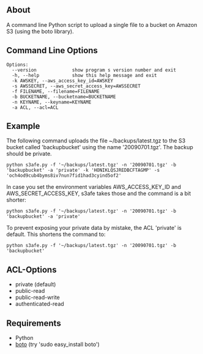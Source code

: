 ## About ##
A command line Python script to upload a single file to a bucket on Amazon S3 (using the boto library).

## Command Line Options ##
```
Options:
  --version             show program s version number and exit
  -h, --help            show this help message and exit
  -k AWSKEY, --aws_access_key_id=AWSKEY
  -s AWSSECRET, --aws_secret_access_key=AWSSECRET
  -f FILENAME, --filename=FILENAME
  -b BUCKETNAME, --bucketname=BUCKETNAME
  -n KEYNAME, --keyname=KEYNAME
  -a ACL, --acl=ACL
```

## Example ##
The following command uploads the file ~/backups/latest.tgz to the S3 bucket called 'backupbucket' using the name '20090701.tgz'. The backup should be private.
```
python s3afe.py -f '~/backups/latest.tgz' -n '20090701.tgz' -b 'backupbucket' -a 'private' -k 'HONIKLQSJREDBCFTAGMP' -s 'och4od9cub4byms8iv7nun7fid1had3cyind5of2'
```

In case you set the environment variables AWS\_ACCESS\_KEY\_ID and AWS\_SECRET\_ACCESS\_KEY, s3afe takes those and the command is a bit shorter:
```
python s3afe.py -f '~/backups/latest.tgz' -n '20090701.tgz' -b 'backupbucket' -a 'private'
```

To prevent exposing your private data by mistake, the ACL 'private' is default. This shortens the command to:
```
python s3afe.py -f '~/backups/latest.tgz' -n '20090701.tgz' -b 'backupbucket'
```

## ACL-Options ##
  * private (default)
  * public-read
  * public-read-write
  * authenticated-read

## Requirements ##
  * Python
  * [boto](http://code.google.com/p/boto/) (try 'sudo easy\_install boto')